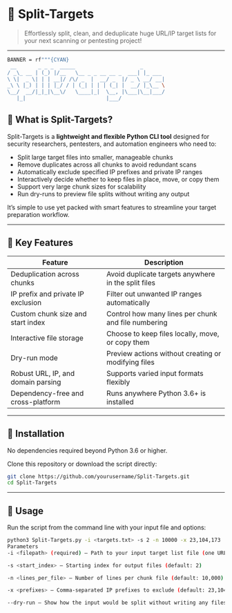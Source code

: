 # 🏴 Split-Targets

> Effortlessly split, clean, and deduplicate huge URL/IP target lists for your next scanning or pentesting project!

---
```bash
BANNER = rf"""{CYAN}
 __       _ _ _  _____                     _
/ _\_ __ | (_) |/__   \__ _ _ __ __ _  ___| |_ ___
\ \|  _ \| | | __|/ /\/ _  |  __/ _  |/ _ \ __/ __|
_\ \ |_) | | | |_/ / | (_| | | | (_| |  __/ |_\__ \
\__/  __/|_|_|\__\/   \____|_|  \__, |\___|\__|___/
   |_|                          |___/
```

## 🏴 What is Split-Targets?

Split-Targets is a **lightweight and flexible Python CLI tool** designed for security researchers, pentesters, and automation engineers who need to:

- Split large target files into smaller, manageable chunks  
- Remove duplicates across all chunks to avoid redundant scans  
- Automatically exclude specified IP prefixes and private IP ranges  
- Interactively decide whether to keep files in place, move, or copy them  
- Support very large chunk sizes for scalability  
- Run dry-runs to preview file splits without writing any output  

It’s simple to use yet packed with smart features to streamline your target preparation workflow.

---

## 🏴 Key Features

| Feature                              | Description                                         |
|------------------------------------|-----------------------------------------------------|
| Deduplication across chunks         | Avoid duplicate targets anywhere in the split files |
| IP prefix and private IP exclusion  | Filter out unwanted IP ranges automatically         |
| Custom chunk size and start index   | Control how many lines per chunk and file numbering |
| Interactive file storage            | Choose to keep files locally, move, or copy them    |
| Dry-run mode                       | Preview actions without creating or modifying files |
| Robust URL, IP, and domain parsing  | Supports varied input formats flexibly               |
| Dependency-free and cross-platform  | Runs anywhere Python 3.6+ is installed               |

---

## 🏴 Installation

No dependencies required beyond Python 3.6 or higher.

Clone this repository or download the script directly:

```bash
git clone https://github.com/yourusername/Split-Targets.git
cd Split-Targets
```

---

## 🏴 Usage
Run the script from the command line with your input file and options:

```bash
python3 Split-Targets.py -i <targets.txt> -s 2 -n 10000 -x 23,104,173
Parameters
-i <filepath> (required) — Path to your input target list file (one URL/IP per line)

-s <start_index> — Starting index for output files (default: 2)

-n <lines_per_file> — Number of lines per chunk file (default: 10,000)

-x <prefixes> — Comma-separated IP prefixes to exclude (default: 23,104,173)

--dry-run — Show how the input would be split without writing any files
```
